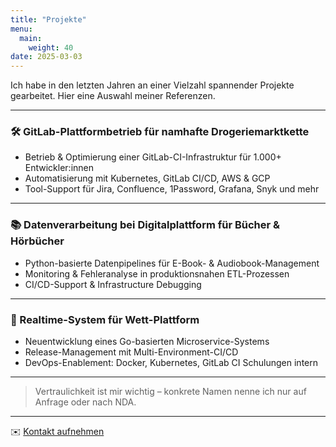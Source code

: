 ```yaml
---
title: "Projekte"
menu:
  main:
    weight: 40
date: 2025-03-03
---
```


Ich habe in den letzten Jahren an einer Vielzahl spannender Projekte gearbeitet. Hier eine Auswahl meiner Referenzen.

---

### 🛠️ GitLab-Plattformbetrieb für namhafte Drogeriemarktkette
- Betrieb & Optimierung einer GitLab-CI-Infrastruktur für 1.000+ Entwickler:innen
- Automatisierung mit Kubernetes, GitLab CI/CD, AWS & GCP
- Tool-Support für Jira, Confluence, 1Password, Grafana, Snyk und mehr

---

### 📚 Datenverarbeitung bei Digitalplattform für Bücher & Hörbücher
- Python-basierte Datenpipelines für E-Book- & Audiobook-Management
- Monitoring & Fehleranalyse in produktionsnahen ETL-Prozessen
- CI/CD-Support & Infrastructure Debugging

---

### 🎯 Realtime-System für Wett-Plattform
- Neuentwicklung eines Go-basierten Microservice-Systems
- Release-Management mit Multi-Environment-CI/CD
- DevOps-Enablement: Docker, Kubernetes, GitLab CI Schulungen intern

---

> Vertraulichkeit ist mir wichtig – konkrete Namen nenne ich nur auf Anfrage oder nach NDA.


---
✉️ [Kontakt aufnehmen](../contact)
